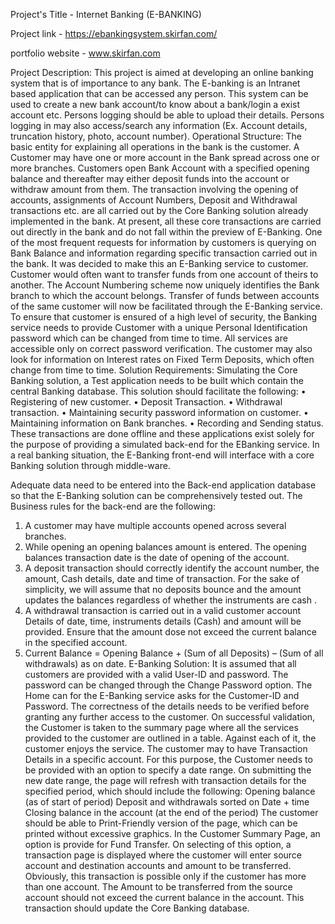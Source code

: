 Project's Title - Internet Banking (E-BANKING)

Project link - https://ebankingsystem.skirfan.com/

portfolio website - www.skirfan.com

Project Description:
This project is aimed at developing an online banking system that is of importance to any
bank. The E-banking is an Intranet based application that can be accessed any person.
This system can be used to create a new bank account/to know about a bank/login a exist
account etc. Persons logging should be able to upload their details. Persons logging in
may also access/search any information (Ex. Account details, truncation history, photo,
account number).
Operational Structure:
The basic entity for explaining all operations in the bank is the customer. A
Customer may have one or more account in the Bank spread across one or more
branches. Customers open Bank Account with a specified opening balance and
thereafter may either deposit funds into the account or withdraw amount from
them. The transaction involving the opening of accounts, assignments of Account
Numbers, Deposit and Withdrawal transactions etc. are all carried out by the Core
Banking solution already implemented in the bank. At present, all these core
transactions are carried out directly in the bank and do not fall within the preview
of E-Banking.
One of the most frequent requests for information by customers is querying
on Bank Balance and information regarding specific transaction carried out in the
bank. It was decided to make this an E-Banking service to customer.
Customer would often want to transfer funds from one account of theirs to
another. The Account Numbering scheme now uniquely identifies the Bank branch
to which the account belongs. Transfer of funds between accounts of the same
customer will now be facilitated through the E-Banking service.
 To ensure that customer is ensured of a high level of security, the Banking service
needs to provide Customer with a unique Personal Identification password which
can be changed from time to time. All services are accessible only on correct
password verification.
The customer may also look for information on Interest rates on Fixed Term
Deposits, which often change from time to time.
Solution Requirements:
Simulating the Core Banking solution, a Test application needs to be built
which contain the central Banking database. This solution should facilitate the
following:
• Registering of new customer.
• Deposit Transaction.
• Withdrawal transaction.
• Maintaining security password information on customer.
• Maintaining information on Bank branches.
• Recording and Sending status.
These transactions are done offline and these applications exist solely for the
purpose of providing a simulated back-end for the EBanking service. In a real
banking situation, the E-Banking front-end will interface with a core Banking solution
through middle-ware.

 Adequate data need to be entered into the Back-end application database so that
the E-Banking solution can be comprehensively tested out.
The Business rules for the back-end are the following:
1. A customer may have multiple accounts opened across several branches.
2. While opening an opening balances amount is entered. The opening balances
transaction date is the date of opening of the account.
3. A deposit transaction should correctly identify the account number, the
amount, Cash details, date and time of transaction. For the sake of simplicity,
we will assume that no deposits bounce and the amount updates the balances
regardless of whether the instruments are cash .
4. A withdrawal transaction is carried out in a valid customer account Details
of date, time, instruments details (Cash) and amount will be provided.
Ensure that the amount dose not exceed the current balance in the specified
account.
5. Current Balance = Opening Balance + (Sum of all Deposits) – (Sum of all
withdrawals) as on date.
E-Banking Solution:
It is assumed that all customers are provided with a valid User-ID and
password. The password can be changed through the Change Password option.
The Home can for the E-Banking service asks for the Customer-ID and Password.
The correctness of the details needs to be verified before granting any further access
to the customer. On successful validation, the Customer is taken to the summary
page where all the services provided to the customer are outlined in a table. Against
each of it, the customer enjoys the service.
The customer may to have Transaction Details in a specific account. For this purpose,
the Customer needs to be provided with an option to specify a date range. On
submitting the new date range, the page will refresh with transaction details for the
specified period, which should include the following:
Opening balance (as of start of period)
Deposit and withdrawals sorted on Date + time
Closing balance in the account (at the end of the period)
The customer should be able to Print-Friendly version of the page, which can
be printed without excessive graphics.
In the Customer Summary Page, an option is provide for Fund Transfer. On selecting
of this option, a transaction page is displayed where the customer will enter source
account and destination accounts and amount to be transferred. Obviously, this
transaction is possible only if the customer has more than one account. The Amount
to be transferred from the source account should not exceed the current balance in
the account. This transaction should update the Core Banking database.
